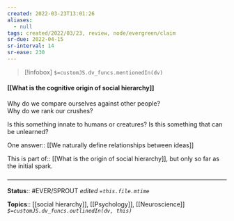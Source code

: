```yaml
---
created: 2022-03-23T13:01:26 
aliases:
  - null
tags: created/2022/03/23, review, node/evergreen/claim
sr-due: 2022-04-15
sr-interval: 14
sr-ease: 230
---
```

> [!infobox]
`$=customJS.dv_funcs.mentionedIn(dv)`

#### [[What is the cognitive origin of social hierarchy]] 

Why do we compare ourselves against other people?  
Why do we rank our crushes?  

Is this something innate to humans or creatures?
Is this something that can be unlearned?

One
answer:: [[We naturally define relationships between ideas]]

This is 
part of:: [[What is the origin of social hierarchy]],
but only so far as the initial spark. 

### <hr class="footnote"/>

**Status**:: #EVER/SPROUT 
*edited `=this.file.mtime`*

**Topics**:: [[social hierarchy]], [[Psychology]], [[Neuroscience]]
*`$=customJS.dv_funcs.outlinedIn(dv, this)`*
